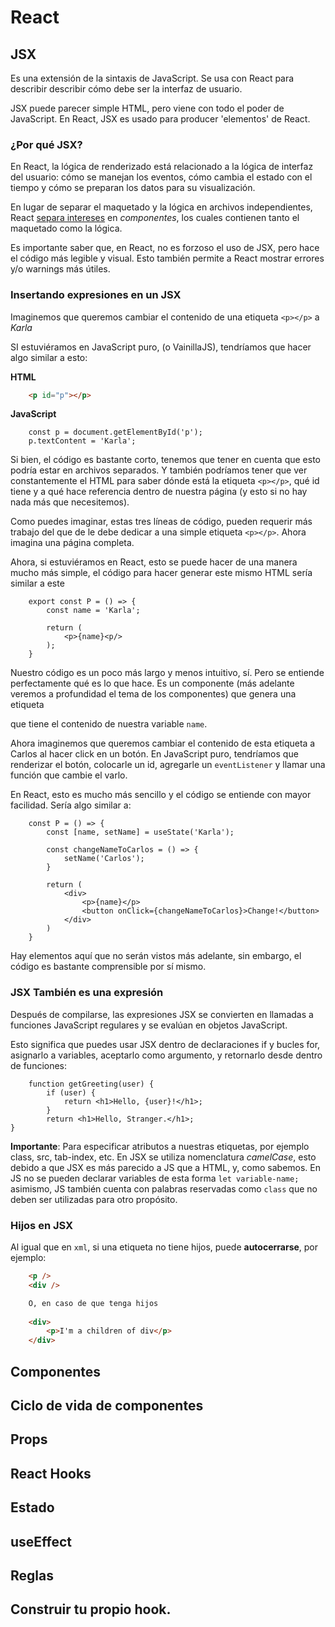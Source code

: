 # React

## JSX
Es una extensión de la sintaxis de JavaScript. Se usa con React para describir describir cómo debe ser la interfaz de usuario.

JSX puede parecer simple HTML, pero viene con todo el poder de JavaScript. En React, JSX es usado para producer 'elementos' de React.

### ¿Por qué JSX?
En React, la lógica de renderizado está relacionado a la lógica de interfaz del usuario: cómo se manejan los eventos, cómo cambia el estado con el tiempo y cómo se preparan los datos para su visualización.

En lugar de separar el maquetado y la lógica en archivos independientes, React [separa intereses](http://www.limni.net) en *componentes*, los cuales contienen tanto el maquetado como la lógica.

Es importante saber que, en React, no es forzoso el uso de JSX, pero hace el código más legible y visual. Esto también permite a React mostrar errores y/o warnings más útiles.

### Insertando expresiones en un JSX
Imaginemos que queremos cambiar el contenido de una etiqueta `<p></p>` a *Karla*

SI estuviéramos en JavaScript puro, (o VainillaJS), tendríamos que hacer algo similar a esto:

**HTML**
```HTML
    <p id="p"></p>
```
**JavaScript**
```JS
    const p = document.getElementById('p');
    p.textContent = 'Karla';
```
Si bien, el código es bastante corto, tenemos que tener en cuenta que esto podría estar en archivos separados. Y también podríamos tener que ver constantemente el HTML para saber dónde está la etiqueta `<p></p>`, qué id tiene y a qué hace referencia dentro de nuestra página (y esto si no hay nada más que necesitemos). 

Como puedes imaginar, estas tres líneas de código, pueden requerir más trabajo del que de le debe dedicar a una simple etiqueta `<p></p>`. Ahora imagina una página completa.

Ahora, si estuviéramos en React, esto se puede hacer de una manera mucho más simple, el código para hacer generar este mismo HTML sería similar a este

```JSX
    export const P = () => {
        const name = 'Karla';

        return (
            <p>{name}<p/>
        );
    }
```

Nuestro código es un poco más largo y menos intuitivo, sí. Pero se entiende perfectamente qué es lo que hace. Es un componente (más adelante veremos a profundidad el tema de los componentes) que genera una etiqueta <p></p> que tiene el contenido de nuestra variable `name`.

Ahora imaginemos que queremos cambiar el contenido de esta etiqueta a Carlos al hacer click en un botón. En JavaScript puro, tendríamos que renderizar el botón, colocarle un id, agregarle un `eventListener` y llamar una función que cambie el varlo.

En React, esto es mucho más sencillo y el código se entiende con mayor facilidad. Sería algo similar a: 

```JSX
    const P = () => {
        const [name, setName] = useState('Karla');

        const changeNameToCarlos = () => {
            setName('Carlos');
        }

        return (
            <div>
                <p>{name}</p>
                <button onClick={changeNameToCarlos}>Change!</button>
            </div>
        )
    }
```

Hay elementos aquí que no serán vistos más adelante, sin embargo, el código es bastante comprensible por sí mismo.


### JSX También es una expresión
Después de compilarse, las expresiones JSX se convierten en llamadas a funciones JavaScript regulares y se evalúan en objetos JavaScript.

Esto significa que puedes usar JSX dentro de declaraciones if y bucles for, asignarlo a variables, aceptarlo como argumento, y retornarlo desde dentro de funciones:

```JSX
    function getGreeting(user) {
        if (user) {
            return <h1>Hello, {user}!</h1>;
        }
        return <h1>Hello, Stranger.</h1>;
}

```

**Importante**: Para especificar atributos a nuestras etiquetas, por ejemplo class, src, tab-index, etc. En JSX se utiliza nomenclatura *camelCase*, esto debido a que JSX es más parecido a JS que a HTML, y, como sabemos. En JS no se pueden declarar variables de esta forma `let variable-name;` asimismo, JS también cuenta con palabras reservadas como `class` que no deben ser utilizadas para otro propósito.

### Hijos en JSX
Al igual que en `xml`, si una etiqueta no tiene hijos, puede **autocerrarse**, por ejemplo:
```HTML
    <p />
    <div />

    O, en caso de que tenga hijos
    
    <div>
        <p>I'm a children of div</p>
    </div>
```

## Componentes

## Ciclo de vida de componentes

## Props

## React Hooks

## Estado

## useEffect

## Reglas

## Construir tu propio hook.
